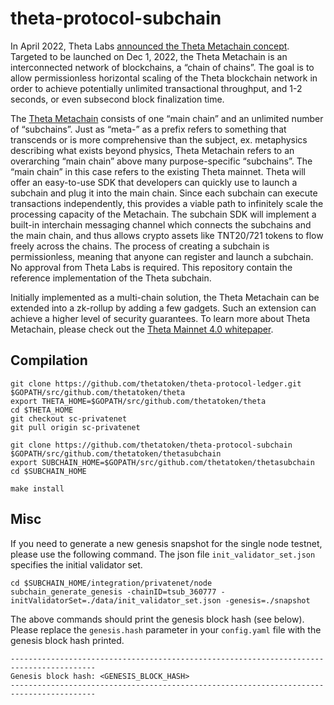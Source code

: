 # theta-protocol-subchain

In April 2022, Theta Labs [announced the Theta Metachain concept](https://twitter.com/theta_network/status/1512555910568292355). Targeted to be launched on Dec 1, 2022, the Theta Metachain is an interconnected network of blockchains, a “chain of chains”. The goal is to allow permissionless horizontal scaling of the Theta blockchain network in order to achieve potentially unlimited transactional throughput, and 1-2 seconds, or even subsecond block finalization time.

The [Theta Metachain](https://assets.thetatoken.org/theta-mainnet-4-whitepaper.pdf) consists of one “main chain” and an unlimited number of “subchains”. Just as “meta-” as a prefix refers to something that transcends or is more comprehensive than the subject, ex. metaphysics describing what exists beyond physics, Theta Metachain refers to an overarching “main chain” above many purpose-specific “subchains”. The “main chain” in this case refers to the existing Theta mainnet. Theta will offer an easy-to-use SDK that developers can quickly use to launch a subchain and plug it into the main chain. Since each subchain can execute transactions independently, this provides a viable path to infinitely scale the processing capacity of the Metachain. The subchain SDK will implement a built-in interchain messaging channel which connects the subchains and the main chain, and thus allows crypto assets like TNT20/721 tokens to flow freely across the chains. The process of creating a subchain is permissionless, meaning that anyone can register and launch a subchain. No approval from Theta Labs is required. This repository contain the reference implementation of the Theta subchain.

Initially implemented as a multi-chain solution, the Theta Metachain can be extended into a zk-rollup by adding a few gadgets. Such an extension can achieve a higher level of security guarantees. To learn more about Theta Metachain, please check out the [Theta Mainnet 4.0 whitepaper](https://assets.thetatoken.org/theta-mainnet-4-whitepaper.pdf).

## Compilation

```shell
git clone https://github.com/thetatoken/theta-protocol-ledger.git $GOPATH/src/github.com/thetatoken/theta
export THETA_HOME=$GOPATH/src/github.com/thetatoken/theta
cd $THETA_HOME
git checkout sc-privatenet
git pull origin sc-privatenet

git clone https://github.com/thetatoken/theta-protocol-subchain $GOPATH/src/github.com/thetatoken/thetasubchain
export SUBCHAIN_HOME=$GOPATH/src/github.com/thetatoken/thetasubchain
cd $SUBCHAIN_HOME

make install
```

## Misc

If you need to generate a new genesis snapshot for the single node testnet, please use the following command. The json file `init_validator_set.json` specifies the initial validator set.

```shell
cd $SUBCHAIN_HOME/integration/privatenet/node
subchain_generate_genesis -chainID=tsub_360777 -initValidatorSet=./data/init_validator_set.json -genesis=./snapshot
```

The above commands should print the genesis block hash (see below). Please replace the `genesis.hash` parameter in your `config.yaml` file with the genesis block hash printed.

```shell
-----------------------------------------------------------------------------------------
Genesis block hash: <GENESIS_BLOCK_HASH>
-----------------------------------------------------------------------------------------
```
